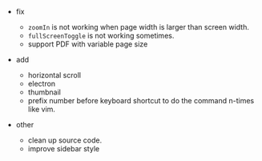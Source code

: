 * fix
    - `zoomIn` is not working when page width is larger than screen width.
    - `fullScreenToggle` is not working sometimes.
    - support PDF with variable page size

* add
    - horizontal scroll
    - electron
    - thumbnail
    - prefix number before keyboard shortcut to do the command n-times like vim.

* other
    - clean up source code.
    - improve sidebar style
